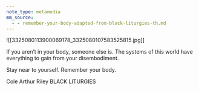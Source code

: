 ```yaml
---
note_type: metamedia
mm_source:
  - - remember-your-body-adapted-from-black-liturgies-th.md
---
```


![[3325080113900069178_3325080107583525815.jpg]]

If you aren’t in your body, someone
else is. The systems of this world
have everything to gain from your
disembodiment.

Stay near to yourself.
Remember your body.

Cole Arthur Riley
BLACK LITURGIES

